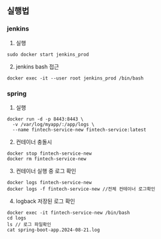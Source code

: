## 실행법

### jenkins
1. 실행
```shell
sudo docker start jenkins_prod 
```
2. jenkins bash 접근
```shell
docker exec -it --user root jenkins_prod /bin/bash
```

### spring
1. 실행
```shell
docker run -d -p 8443:8443 \
  -v /var/log/myapp/:/app/logs \
  --name fintech-service-new fintech-service:latest
```

2. 컨테이너 충돌시
```shell
docker stop fintech-service-new
docker rm fintech-service-new
```

3. 컨테이너 실행 중 로그 확인
```shell
docker logs fintech-service-new
docker logs -f fintech-service-new //전체 컨테이너 로그확인
```

4. logback 저장된 로그 확인
```shell
docker exec -it fintech-service-new /bin/bash
cd logs
ls // 로그 파일확인
cat spring-boot-app.2024-08-21.log
```